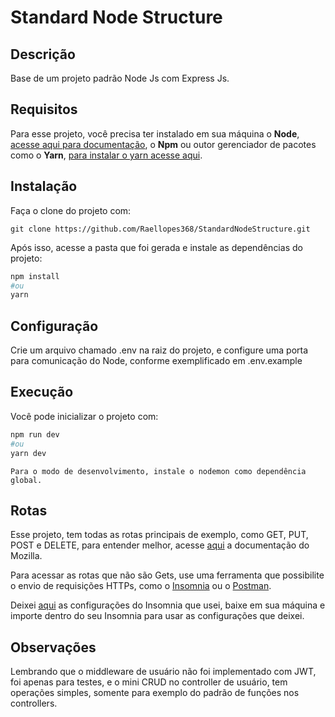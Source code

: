 # Standard Node Structure

## Descrição
Base de um projeto padrão Node Js com Express Js.

## Requisitos

Para esse projeto, você precisa ter instalado em sua máquina
o **Node**, [acesse aqui para documentação](https://nodejs.org/en/download/), o **Npm** ou outor gerenciador de pacotes como o **Yarn**, [para instalar o yarn acesse aqui](https://classic.yarnpkg.com/lang/en/docs/install/).

## Instalação

Faça o clone do projeto com:

```
git clone https://github.com/Raellopes368/StandardNodeStructure.git
```
Após isso, acesse a pasta que foi gerada e instale as dependências do projeto:

```bash
npm install
#ou
yarn
```


## Configuração

Crie um arquivo chamado .env na raiz do projeto, e configure uma porta para comunicação do Node, conforme exemplificado em .env.example

## Execução

Você pode inicializar o projeto com:

```bash
npm run dev
#ou
yarn dev
```
`Para o modo de desenvolvimento, instale o nodemon como dependência global.`


## Rotas

Esse projeto, tem todas as rotas principais de exemplo, como GET, PUT, POST e DELETE, para entender melhor, acesse [aqui](https://developer.mozilla.org/pt-BR/docs/Web/HTTP/Methods) a documentação do Mozilla.

Para acessar as rotas que não são Gets, use uma ferramenta que possibilite o envio de requisições HTTPs, como o [Insomnia](https://insomnia.rest/download) ou o [Postman](https://www.postman.com/).

Deixei [aqui](./src/assets/insomniaEnviroment.json) as configurações do Insomnia que usei, baixe em sua máquina e importe dentro do seu Insomnia para usar as configurações que deixei.

## Observações

Lembrando que o middleware de usuário não foi implementado com JWT, foi apenas para testes, e o mini CRUD no controller de usuário, tem operações simples, somente para exemplo do padrão de funções nos controllers.
